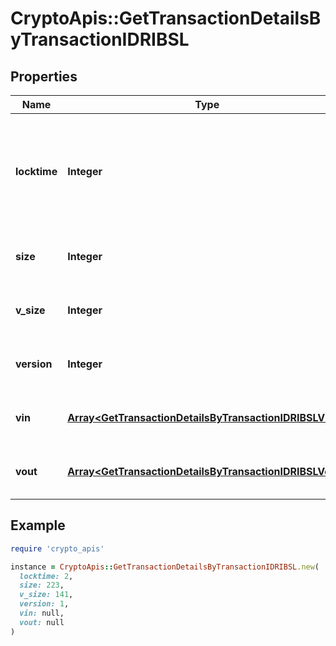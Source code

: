# CryptoApis::GetTransactionDetailsByTransactionIDRIBSL

## Properties

| Name | Type | Description | Notes |
| ---- | ---- | ----------- | ----- |
| **locktime** | **Integer** | Represents the time at which a particular transaction can be added to the blockchain. |  |
| **size** | **Integer** | Represents the total size of this transaction. |  |
| **v_size** | **Integer** | Represents the virtual size of this transaction. |  |
| **version** | **Integer** | Represents transaction version number. |  |
| **vin** | [**Array&lt;GetTransactionDetailsByTransactionIDRIBSLVin&gt;**](GetTransactionDetailsByTransactionIDRIBSLVin.md) | Represents the transaction inputs. |  |
| **vout** | [**Array&lt;GetTransactionDetailsByTransactionIDRIBSLVout&gt;**](GetTransactionDetailsByTransactionIDRIBSLVout.md) | Represents the transaction outputs. |  |

## Example

```ruby
require 'crypto_apis'

instance = CryptoApis::GetTransactionDetailsByTransactionIDRIBSL.new(
  locktime: 2,
  size: 223,
  v_size: 141,
  version: 1,
  vin: null,
  vout: null
)
```

